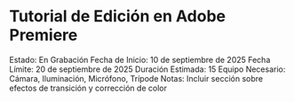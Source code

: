 # Tutorial de Edición en Adobe Premiere

Estado: En Grabación
Fecha de Inicio: 10 de septiembre de 2025
Fecha Límite: 20 de septiembre de 2025
Duración Estimada: 15
Equipo Necesario: Cámara, Iluminación, Micrófono, Trípode
Notas: Incluir sección sobre efectos de transición y corrección de color